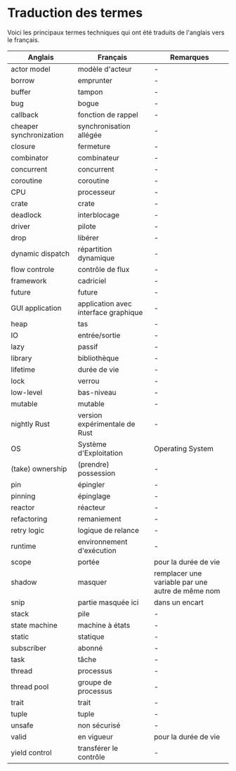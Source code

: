 # Traduction des termes

Voici les principaux termes techniques qui ont été traduits de l'anglais vers le
français.

| Anglais | Français | Remarques |
| ------- | ------ | ------ |
| actor model | modèle d'acteur | - |
| borrow | emprunter | - |
| buffer | tampon | - |
| bug | bogue | - |
| callback | fonction de rappel | - |
| cheaper synchronization | synchronisation allégée | - |
| closure | fermeture | - |
| combinator | combinateur | - |
| concurrent | concurrent | - |
| coroutine | coroutine | - |
| CPU | processeur | - |
| crate | crate | - |
| deadlock | interblocage | - |
| driver | pilote | - |
| drop | libérer | - |
| dynamic dispatch | répartition dynamique | - |
| flow controle | contrôle de flux | - |
| framework | cadriciel | - |
| future | future | - |
| GUI application | application avec interface graphique | - |
| heap | tas | - |
| IO | entrée/sortie | - |
| lazy | passif | - |
| library | bibliothèque | - |
| lifetime | durée de vie | - |
| lock | verrou | - |
| low-level | bas-niveau | - |
| mutable | mutable | - |
| nightly Rust | version expérimentale de Rust | - |
| OS | Système d'Exploitation | Operating System |
| (take) ownership | (prendre) possession | - |
| pin | épingler | - |
| pinning | épinglage | - |
| reactor | réacteur | - |
| refactoring | remaniement | - |
| retry logic | logique de relance | - |
| runtime | environnement d'exécution | - |
| scope | portée | pour la durée de vie |
| shadow | masquer | remplacer une variable par une autre de même nom |
| snip | partie masquée ici | dans un encart |
| stack | pile | - |
| state machine | machine à états | - |
| static | statique | - |
| subscriber | abonné | - |
| task | tâche | - |
| thread | processus | - |
| thread pool | groupe de processus | - |
| trait | trait | - |
| tuple | tuple | - |
| unsafe | non sécurisé | - |
| valid | en vigueur | pour la durée de vie |
| yield control | transférer le contrôle | - |
